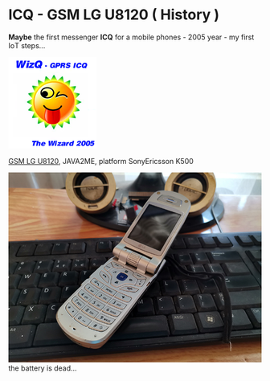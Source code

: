 # ICQ - GSM LG U8120 ( History )

**Maybe** the first messenger **ICQ** for a mobile phones - 2005 year - my first IoТ steps...

![screen](https://raw.githubusercontent.com/Wiz-IO/icq-gsm/main/Res/logo.png)

[GSM LG U8120](https://www.gsmarena.com/lg_u8120-843.php), JAVA2ME, platform SonyEricsson K500

![small](https://raw.githubusercontent.com/Wiz-IO/icq-gsm/main/small.jpg)
the battery is dead...
